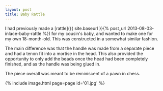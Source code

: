```yaml
---
layout: post
title: Baby Rattle
---
```

I had previously made a
[rattle]({{ site.baseurl }}{% post_url 2013-08-03-inlace-baby-rattle %}) for my
cousin's baby, and wanted to make one for my own 18-month-old. This was
constructed in a somewhat similar fashion.

The main difference was that the handle was made from a separate piece and had
a tenon fit into a mortise in the head. This also provided the opportunity to
only add the beads once the head had been completely finished, and as the handle
was being glued in.

The piece overall was meant to be reminiscent of a pawn in chess.

{% include image.html page=page id='01.jpg' %}
